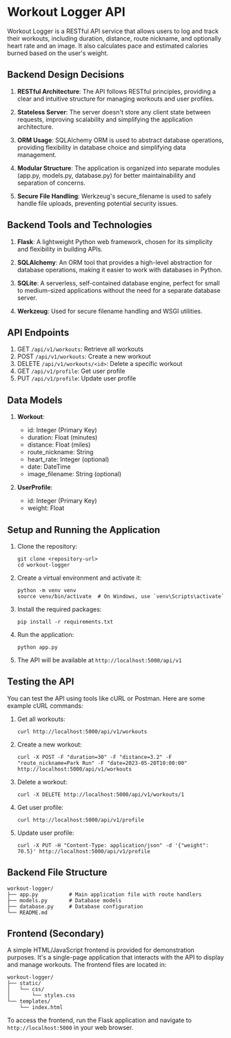 # Workout Logger API

Workout Logger is a RESTful API service that allows users to log and track their workouts, including duration, distance, route nickname, and optionally heart rate and an image. It also calculates pace and estimated calories burned based on the user's weight.

## Backend Design Decisions

1. **RESTful Architecture**: The API follows RESTful principles, providing a clear and intuitive structure for managing workouts and user profiles.

2. **Stateless Server**: The server doesn't store any client state between requests, improving scalability and simplifying the application architecture.

3. **ORM Usage**: SQLAlchemy ORM is used to abstract database operations, providing flexibility in database choice and simplifying data management.

4. **Modular Structure**: The application is organized into separate modules (app.py, models.py, database.py) for better maintainability and separation of concerns.

5. **Secure File Handling**: Werkzeug's secure_filename is used to safely handle file uploads, preventing potential security issues.

## Backend Tools and Technologies

1. **Flask**: A lightweight Python web framework, chosen for its simplicity and flexibility in building APIs.

2. **SQLAlchemy**: An ORM tool that provides a high-level abstraction for database operations, making it easier to work with databases in Python.

3. **SQLite**: A serverless, self-contained database engine, perfect for small to medium-sized applications without the need for a separate database server.

4. **Werkzeug**: Used for secure filename handling and WSGI utilities.

## API Endpoints

1. GET `/api/v1/workouts`: Retrieve all workouts
2. POST `/api/v1/workouts`: Create a new workout
3. DELETE `/api/v1/workouts/<id>`: Delete a specific workout
4. GET `/api/v1/profile`: Get user profile
5. PUT `/api/v1/profile`: Update user profile

## Data Models

1. **Workout**:
   - id: Integer (Primary Key)
   - duration: Float (minutes)
   - distance: Float (miles)
   - route_nickname: String
   - heart_rate: Integer (optional)
   - date: DateTime
   - image_filename: String (optional)

2. **UserProfile**:
   - id: Integer (Primary Key)
   - weight: Float

## Setup and Running the Application

1. Clone the repository:
   ```
   git clone <repository-url>
   cd workout-logger
   ```

2. Create a virtual environment and activate it:
   ```
   python -m venv venv
   source venv/bin/activate  # On Windows, use `venv\Scripts\activate`
   ```

3. Install the required packages:
   ```
   pip install -r requirements.txt
   ```

4. Run the application:
   ```
   python app.py
   ```

5. The API will be available at `http://localhost:5000/api/v1`

## Testing the API

You can test the API using tools like cURL or Postman. Here are some example cURL commands:

1. Get all workouts:
   ```
   curl http://localhost:5000/api/v1/workouts
   ```

2. Create a new workout:
   ```
   curl -X POST -F "duration=30" -F "distance=3.2" -F "route_nickname=Park Run" -F "date=2023-05-20T10:00:00" http://localhost:5000/api/v1/workouts
   ```

3. Delete a workout:
   ```
   curl -X DELETE http://localhost:5000/api/v1/workouts/1
   ```

4. Get user profile:
   ```
   curl http://localhost:5000/api/v1/profile
   ```

5. Update user profile:
   ```
   curl -X PUT -H "Content-Type: application/json" -d '{"weight": 70.5}' http://localhost:5000/api/v1/profile
   ```

## Backend File Structure

```
workout-logger/
├── app.py          # Main application file with route handlers
├── models.py       # Database models
├── database.py     # Database configuration
└── README.md
```

## Frontend (Secondary)

A simple HTML/JavaScript frontend is provided for demonstration purposes. It's a single-page application that interacts with the API to display and manage workouts. The frontend files are located in:

```
workout-logger/
├── static/
│   └── css/
│       └── styles.css
└── templates/
    └── index.html
```

To access the frontend, run the Flask application and navigate to `http://localhost:5000` in your web browser.
